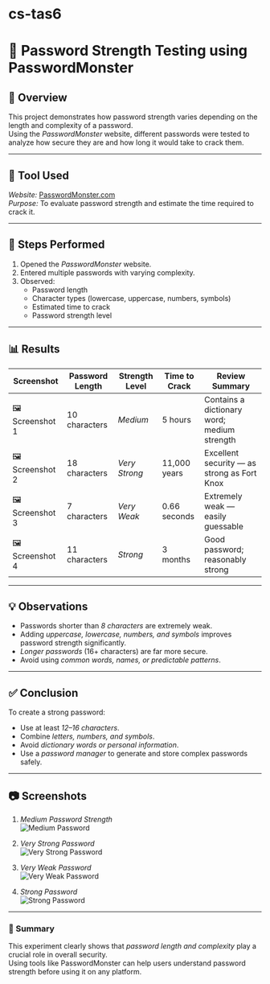 # cs-tas6
# 🔐 Password Strength Testing using PasswordMonster

## 📘 Overview
This project demonstrates how password strength varies depending on the length and complexity of a password.  
Using the *PasswordMonster* website, different passwords were tested to analyze how secure they are and how long it would take to crack them.

---

## 🧪 Tool Used
*Website:* [PasswordMonster.com](https://www.passwordmonster.com)  
*Purpose:* To evaluate password strength and estimate the time required to crack it.

---

## 🧭 Steps Performed
1. Opened the *PasswordMonster* website.
2. Entered multiple passwords with varying complexity.
3. Observed:
   - Password length  
   - Character types (lowercase, uppercase, numbers, symbols)  
   - Estimated time to crack  
   - Password strength level  

---

## 📊 Results

| Screenshot | Password Length | Strength Level | Time to Crack | Review Summary |
|-------------|----------------|----------------|----------------|----------------|
| 🖼 Screenshot 1 | 10 characters | *Medium* | 5 hours | Contains a dictionary word; medium strength |
| 🖼 Screenshot 2 | 18 characters | *Very Strong* | 11,000 years | Excellent security — as strong as Fort Knox |
| 🖼 Screenshot 3 | 7 characters | *Very Weak* | 0.66 seconds | Extremely weak — easily guessable |
| 🖼 Screenshot 4 | 11 characters | *Strong* | 3 months | Good password; reasonably strong |

---

## 💡 Observations
- Passwords shorter than *8 characters* are extremely weak.  
- Adding *uppercase, lowercase, numbers, and symbols* improves password strength significantly.  
- *Longer passwords* (16+ characters) are far more secure.  
- Avoid using *common words, names, or predictable patterns*.

---

## ✅ Conclusion
To create a strong password:
- Use at least *12–16 characters*.  
- Combine *letters, numbers, and symbols*.  
- Avoid *dictionary words or personal information*.  
- Use a *password manager* to generate and store complex passwords safely.

---

## 📷 Screenshots

1. *Medium Password Strength*  
   ![Medium Password](./screenshot1.jpg)

2. *Very Strong Password*  
   ![Very Strong Password](./screenshot2.jpg)

3. *Very Weak Password*  
   ![Very Weak Password](./screenshot3.jpg)

4. *Strong Password*  
   ![Strong Password](./screenshot4.jpg)

---

### 🧩 Summary
This experiment clearly shows that *password length and complexity* play a crucial role in overall security.  
Using tools like PasswordMonster can help users understand password strength before using it on any platform.
